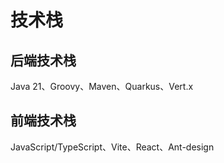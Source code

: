 # 技术栈

## 后端技术栈

Java 21、Groovy、Maven、Quarkus、Vert.x

## 前端技术栈

JavaScript/TypeScript、Vite、React、Ant-design
